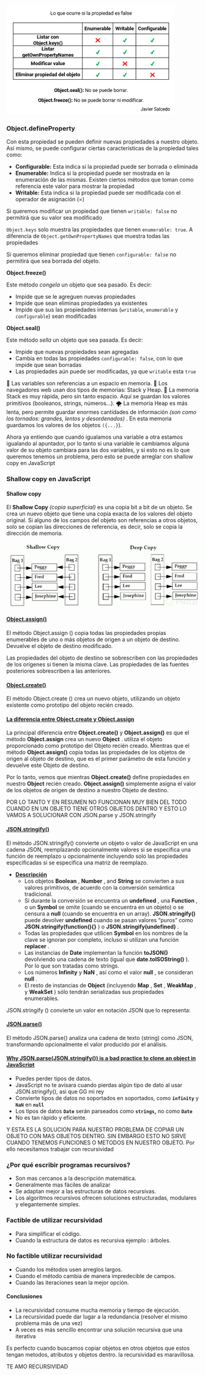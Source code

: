 ![alt text](./cambiosProperty.png)

### Object.defineProperty

Con esta propiedad se pueden definir nuevas propiedades a nuestro objeto. Así mismo, se puede configurar ciertas características de la propiedad tales como:

* **Configurable:** Esta indica si la propiedad puede ser borrada o eliminada
* **Enumerable:** Indica si la propiedad puede ser mostrada en la enumeración de las mismas. Existen ciertos métodos que toman como referencia este valor para mostrar la propiedad
* **Writable:** Esta indica si la propiedad puede ser modificada con el operador de asignación (=)

Si queremos modificar un propiedad que tienen `writable: false` no permitirá que su valor sea modificado

`Object.keys` solo muestra las propiedades que tienen `enumerable: true`. A diferencia de `Object.getOwnPropertyNames` que muestra todas las propiedades

Si queremos eliminar propiedad que tienen `configurable: false` no permitirá que sea borrada del objeto.

**Object.freeze()**

Este método *congela* un objeto que sea pasado. Es decir:

* Impide que se le agreguen nuevas propiedades
* Impide que sean eliminas propiedades ya existentes
* Impide que sus las propiedades internas (`writable`, `enumerable` y `configurable`) sean modificadas

**Object.seal()**

Este método *sella* un objeto que sea pasada. Es decir:

* Impide que nuevas propiedades sean agregadas
* Cambia en todas las propiedades `configurable: false`, con lo que impide que sean borradas
* Las propiedades aún puede ser modificadas, ya que `writable` esta `true`

🎳 Las variables son referencias a un espacio en memoria.
🎩 Los navegadores web usan dos tipos de memorias: Stack y Heap.
📁 La memoria Stack es muy rápida, pero sin tanto espacio. Aquí se guardan los valores primitivos (booleanos, strings, números…).
🌪 La memoria Heap es más lenta, pero permite guardar enormes cantidades de información  *(son como los tornados: grandes, lentos y desordenados)* . En esta memoria guardamos los valores de los objetos `({...}`).

Ahora ya entiendo que cuando igualamos una variable a otra estamos igualando al apuntador, por lo tanto si una variable le cambiamos alguna valor de su objeto cambiara para las dos variables, y si esto no es lo que queremos tenemos un problema, pero esto se puede arreglar con shallow copy en JavaScript

### Shallow copy en JavaScript

#### Shallow copy

El **Shallow Copy** *(copia superficial)* es una copia bit a bit de un objeto. Se crea un nuevo objeto que tiene una copia exacta de los valores del objeto original. Si alguno de los campos del objeto son referencias a otros objetos, solo se copian las direcciones de referencia, es decir, solo se copia la dirección de memoria.

![alt text](./ShallowCopy.jpg)

#### [Object.assign()](https://developer.mozilla.org/en-US/docs/Web/JavaScript/Reference/Global_Objects/Object/assign)

El método Object.assign () copia todas las propiedades propias enumerables de uno o más objetos de origen a un objeto de destino. Devuelve el objeto de destino modificado.

Las propiedades del objeto de destino se sobrescriben con las propiedades de los orígenes si tienen la misma clave. Las propiedades de las fuentes posteriores sobrescriben a las anteriores.

#### [Object.create()](https://developer.mozilla.org/en-US/docs/Web/JavaScript/Reference/Global_Objects/Object/create#specifications)

El método Object.create () crea un nuevo objeto, utilizando un objeto existente como prototipo del objeto recién creado.

#### [La diferencia entre Object.create y Object.assign](https://www.codecalls.com/javascript/difference-between-object-create-and-object-assign/)

La principal diferencia entre **Object.create()** y **Object.assign()** es que el método **Object.assign** crea un nuevo  **Object** . utiliza el objeto proporcionado como prototipo del Objeto recién creado. Mientras que el método **Object.assign()** copia todas las propiedades de los objetos de origen al objeto de destino, que es el primer parámetro de esta función y devuelve este Objeto de destino.

Por lo tanto, vemos que mientras **Object.create()** define propiedades en nuestro **Object** recién creado. **Object.assign()** simplemente asigna el valor de los objetos de origen de destino a nuestro Objeto de destino.

POR LO TANTO Y EN RESUMEN NO FUNCIONAN MUY BIEN DEL TODO CUANDO EN UN OBJETO TIENE OTROS OBJETOS DENTRO Y ESTO LO VAMOS A SOLUCIONAR CON  JSON.parse y JSON.stringify


#### [JSON.stringify()](https://developer.mozilla.org/en-US/docs/Web/JavaScript/Reference/Global_Objects/JSON/stringify)

El método JSON.stringify() convierte un objeto o valor de JavaScript en una cadena JSON, reemplazando opcionalmente valores si se especifica una función de reemplazo u opcionalmente incluyendo solo las propiedades especificadas si se especifica una matriz de reemplazo.

* [**Descripción**](https://developer.mozilla.org/es/docs/Web/JavaScript/Reference/Global_Objects/JSON/stringify#descripci%C3%B3n)
  * Los objetos  **Boolean** ,  **Number** , and **String** se convierten a sus valores primitivos, de acuerdo con la conversión semántica tradicional.
  * Si durante la conversión se encuentra un  **undefined** , una  **Function** , o un **Symbol** se omite (cuando se encuentra en un objeto) o se censura a **null** (cuando se encuentra en un array). **JSON.stringify()** puede devolver **undefined** cuando se pasan valores “puros” como  **JSON.stringify(function(){}** ) o  **JSON.stringify(undefined)** .
  * Todas las propiedades que utilicen **Symbol** en los nombres de la clave se ignoran por completo, incluso si utilizan una función  **replacer** .
  * Las instancias de **Date** implementan la función **toJSON()** devolviendo una cadena de texto (igual que  **date.toISOString()** ). Por lo que son tratadas como strings.
  * Los números **Infinity** y  **NaN** , así como el valor  **null** , se consideran  **null** .
  * El resto de instancias de **Object** (incluyendo  **Map** ,  **Set** ,  **WeakMap** , y  **WeakSet** ) sólo tendrán serializadas sus propiedades enumerables.

JSON.stringify () convierte un valor en notación JSON que lo representa:

#### [JSON.parse()](https://developer.mozilla.org/en-US/docs/Web/JavaScript/Reference/Global_Objects/JSON/parse)

El método JSON.parse() analiza una cadena de texto (string) como JSON, transformando opcionalmente el valor producido por el análisis.

#### [Why JSON.parse(JSON.stringify()) is a bad practice to clone an object in JavaScript](https://medium.com/@pmzubar/why-json-parse-json-stringify-is-a-bad-practice-to-clone-an-object-in-javascript-b28ac5e36521)

* Puedes perder tipos de datos.
* JavaScript no te avisara cuando pierdas algún tipo de dato al usar JSON.stringify(), asi que GG mi rey
* Convierte tipos de datos no soportados en soportados, como **`infinity`** y **`NaN`** en **`null`**
* Los tipos de datos **`Date`** serán parseados como **`strings`,** no como **`Date`**
* No es tan rápido y eficiente.

Y ESTA ES LA SOLUCION PARA NUESTRO PROBLEMA DE COPIAR UN OBJETO CON MAS OBJETOS DENTRO. SIN EMBARGO ESTO NO SIRVE CUANDO TENEMOS FUNCIONES O METODOS EN NUESTRO OBJETO. Por ello necesitamos trabajar con recursividad 

### ¿Por qué escribir programas recursivos?

* Son mas cercanos a la descripción matemática.
* Generalmente mas fáciles de analizar
* Se adaptan mejor a las estructuras de datos recursivas.
* Los algoritmos recursivos ofrecen soluciones estructuradas, modulares y elegantemente simples.

### Factible de utilizar recursividad

* Para simplificar el código.
* Cuando la estructura de datos es recursiva
  ejemplo : árboles.

### No factible utilizar recursividad

* Cuando los métodos usen arreglos largos.
* Cuando el método cambia de manera impredecible de campos.
* Cuando las iteraciones sean la mejor opción.

#### Conclusiones

* La recursividad consume mucha memoria y tiempo de ejecución.
* La recursividad puede dar lugar a la redundancia (resolver el mismo problema más de una vez)
* A veces es más sencillo encontrar una solución recursiva que una iterativa

Es perfecto cuando buscamos copiar objetos en otros objetos que estos tengan metodos, atributos y objetos dentro. la recursividad es maravillosa. 

TE AMO RECURSIVIDAD
